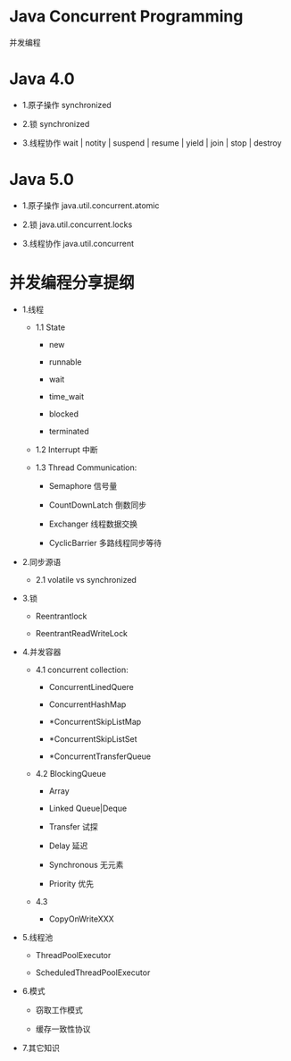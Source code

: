 Java Concurrent Programming
==========

并发编程

# Java 4.0

* 1.原子操作		synchronized

* 2.锁			synchronized

* 3.线程协作		wait | notity | suspend | resume | yield | join | stop | destroy


# Java 5.0

* 1.原子操作		java.util.concurrent.atomic

* 2.锁			java.util.concurrent.locks

* 3.线程协作		java.util.concurrent

并发编程分享提纲
================

* 1.线程
	* 1.1 State
	
		* new
			
		* runnable
			
		* wait
		
		* time_wait
		
		* blocked
			
		* terminated
			
	* 1.2	Interrupt 中断
	
	* 1.3	Thread Communication:
	
		* Semaphore		信号量
			
		* CountDownLatch	倒数同步
		
		* Exchanger		线程数据交换
		
		* CyclicBarrier 	多路线程同步等待
			
* 2.同步源语

	* 2.1	volatile vs synchronized
	
* 3.锁

	* Reentrantlock
	
	* ReentrantReadWriteLock
	
* 4.并发容器

	* 4.1 concurrent collection:
	
		* ConcurrentLinedQuere
		
		* ConcurrentHashMap
		
		* *ConcurrentSkipListMap
		
		* *ConcurrentSkipListSet
		
		* *ConcurrentTransferQueue
		
	* 4.2	BlockingQueue
	
		* Array
			
		* Linked Queue|Deque
			
		* Transfer 试探
			
		* Delay	延迟
			
		* Synchronous 无元素
			
		* Priority 优先
			
	* 4.3
	
		* CopyOnWriteXXX
		
* 5.线程池

	* ThreadPoolExecutor
	
	* ScheduledThreadPoolExecutor
	
* 6.模式

	* 窃取工作模式
	
	* 缓存一致性协议
	
* 7.其它知识
